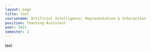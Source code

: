 ```yaml
---
layout: page
title: leel
coursename: Artificial Intelligence: Representation & Interaction
position: Teaching Assistant
year: 2021
semester: 2
---
```


leel
